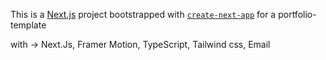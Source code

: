 This is a [Next.js](https://nextjs.org/) project bootstrapped with [`create-next-app`](https://github.com/vercel/next.js/tree/canary/packages/create-next-app) for a portfolio-template 

with -> Next.Js, Framer Motion, TypeScript, Tailwind css, Email
